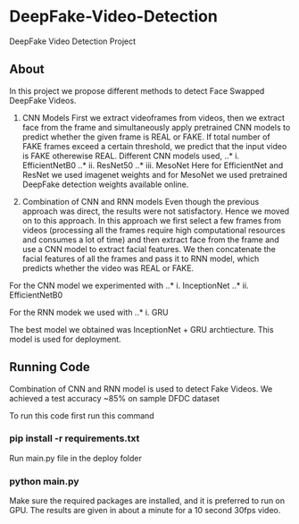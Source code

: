 # DeepFake-Video-Detection
DeepFake Video Detection Project
## About

In this project we propose different methods to detect Face Swapped DeepFake Videos.

1. CNN Models
First we extract videoframes from videos, then we extract face from the frame and simultaneously apply pretrained CNN models to predict whether the given frame is REAL or FAKE. If total number of FAKE frames exceed a certain threshold, we predict that the input video is FAKE otherewise REAL.
Different CNN models used,
  ..* i. EfficientNetB0
  ..* ii. ResNet50
  ..* iii. MesoNet
 Here for EfficientNet and ResNet we used imagenet weights and for MesoNet we used pretrained DeepFake detection weights available online.
 
 2. Combination of CNN and RNN models
 Even though the previous approach was direct, the results were not satisfactory. Hence we moved on to this approach.
 In this approach we first select a few frames from videos (processing all the frames require high computational resources and consumes a lot of time) and  then extract face from the frame and use a CNN model to extract facial features. We then concatenate the facial features of all the frames and pass it to RNN model, which  predicts whether the video was REAL or FAKE.
 
 For the CNN model we experimented with
 ..* i. InceptionNet
 ..* ii. EfficientNetB0
 
 For the RNN modek we used with
 ..* i. GRU
 
 The best model we obtained was InceptionNet + GRU archtiecture. This model is used for deployment.

## Running Code

Combination of CNN and RNN model is used to detect Fake Videos.
We achieved a test accuracy ~85% on sample DFDC dataset 

To run this code first run this command 
### pip install -r requirements.txt
Run main.py file in the deploy folder
### python main.py

Make sure the required packages are installed, and it is preferred to run on GPU.
The results are given in about a minute for a 10 second 30fps video.

